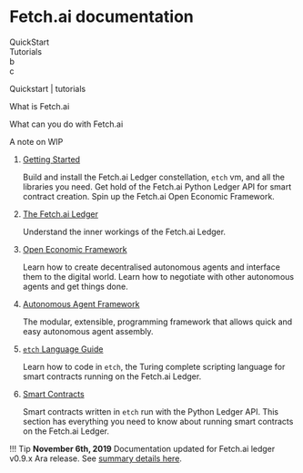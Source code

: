 <h1> Fetch.ai documentation</h1>


<div class="parent grid-box">
<div class="div1 grid-box"> </div>
<div class="div2 grid-box"> </div>
<div class="div3 grid-box"> QuickStart</div>
<div class="div4 grid-box">Tutorials </div>
<div class="div6 grid-box"> b</div>
<div class="div7 grid-box"> c</div>
</div>

Quickstart | tutorials

What is Fetch.ai 

What can you do with Fetch.ai

A note on WIP


1. <a href="getting-started/versions">Getting Started</a> <br/>

	Build and install the Fetch.ai Ledger constellation, `etch` vm, and all the libraries you need. Get hold of the Fetch.ai Python Ledger API for smart contract creation. Spin up the Fetch.ai Open Economic Framework.

2. <a href="ledger/architecture">The Fetch.ai Ledger</a> <br/>

	Understand the inner workings of the Fetch.ai Ledger.

3. <a href="oef">Open Economic Framework</a> <br/>

	Learn how to create decentralised autonomous agents and interface them to the digital world. Learn how to negotiate with other autonomous agents and get things done.

4. <a href="aea">Autonomous Agent Framework</a> <br/>
	
	The modular, extensible, programming framework that allows quick and easy autonomous agent assembly.

5. <a href="etch-language">`etch` Language Guide</a> <br/>
	
	Learn how to code in `etch`, the Turing complete scripting language for smart contracts running on the Fetch.ai Ledger. 

6. <a href="smart-contracts/smart-contract-intro">Smart Contracts</a> <br/>

	Smart contracts written in `etch` run with the Python Ledger API. This section has everything you need to know about running smart contracts on the Fetch.ai Ledger.


!!! Tip
	**November 6th, 2019**
	Documentation updated for Fetch.ai ledger v0.9.x Ara release. See <a href="summary" target=_blank>summary details here</a>.


<br/>